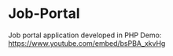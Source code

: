 # Job-Portal
Job portal application developed in PHP
Demo: https://www.youtube.com/embed/bsPBA_xkvHg 
